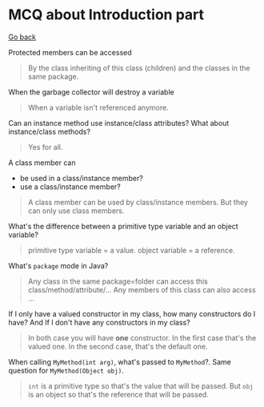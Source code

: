 # MCQ about Introduction part

[Go back](../index.md#vocabulary)

Protected members can be accessed

<blockquote class="spoiler">
By the class inheriting of this class (children) and the classes in the same package.
</blockquote>

When the garbage collector will destroy a variable

<blockquote class="spoiler">
When a variable isn't referenced anymore.
</blockquote>

Can an instance method use instance/class attributes? What about instance/class methods?

<blockquote class="spoiler">
Yes for all.
</blockquote>

A class member can

* be used in a class/instance member?
* use a class/instance member?

<blockquote class="spoiler">
A class member can be used by class/instance members. But they can only use class members.
</blockquote>

What's the difference between a primitive type variable and an object variable?

<blockquote class="spoiler">
primitive type variable = a value. object variable = a reference.
</blockquote>

What's ``package`` mode in Java?

<blockquote class="spoiler">
Any class in the same package=folder can access this class/method/attribute/... Any members of this class can also access ...
</blockquote>

If I only have a valued constructor in my class, how many constructors do I have? And If I don't have any constructors in my class?

<blockquote class="spoiler">
In both case you will have <b>one</b> constructor. In the first case that's the valued one. In the second case, that's the default one.
</blockquote>

When calling `MyMethod(int arg)`, what's passed to `MyMethod`?. Same question for `MyMethod(Object obj)`.

<blockquote class="spoiler">
<code>int</code> is a primitive type so that's the value that will be passed. But <code>obj</code> is an object so that's the reference that will be passed.
</blockquote>